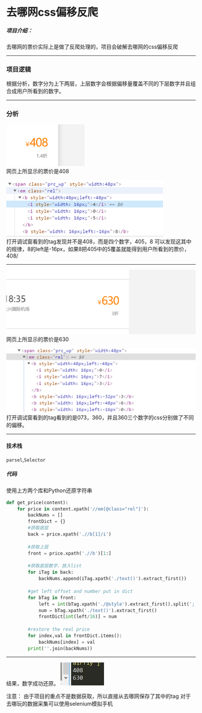 
# 去哪网css偏移反爬

##### 项目介绍：
去哪网的票价实际上是做了反爬处理的，项目会破解去哪网的css偏移反爬


**** 
### 项目逻辑
根据分析，数字分为上下两层，上层数字会根据偏移量覆盖不同的下层数字并且组合成用户所看到的数字。

**** 
### 分析
![css](./imgs/1页面.png)  
网页上所显示的票价是408  


![css](./imgs/2分析.png)  
打开调试窗看到的tag发现并不是408，而是四个数字，405，8
可以发现这其中的规律，8的left是-16px，如果8把405中的5覆盖就能得到用户所看到的票价，408/


**** 
![css](./imgs/1.5页面.png)  
网页上所显示的票价是630  

![css](./imgs/2.5分析.png)  
打开调试窗看到的tag看到的是073，360，并且360三个数字的css分别做了不同的偏移。


**** 

#### 技术栈
`parsel`,`Selector`

##### 代码
使用上方两个库和Python还原字符串

```python
def get_price(content):
    for price in content.xpath('//em[@class="rel"]'):
        backNums = []
        frontDict = {}
        #获取底层
        back = price.xpath('.//b[1]/i')
        
        #获取上层
        front = price.xpath('.//b')[1:]
        
        #获取底层数字，放入list
        for iTag in back:
            backNums.append(iTag.xpath('./text()').extract_first())
            
        #get left offset and number put in dict
        for bTag in front:
            left = int(bTag.xpath('./@style').extract_first().split(';')[1][5:-2])
            num = bTag.xpath('./text()').extract_first()
            frontDict[int(left/16)] = num
        
        #restore the real price
        for index,val in frontDict.items():
            backNums[index] = val
        print(''.join(backNums))
```
**** 
结果，数字成功还原。
![css](./imgs/3.png)
  
注意：
由于项目的重点不是数据获取，所以直接从去哪网保存了其中的tag
对于去哪玩的数据采集可以使用selenium模拟手机
